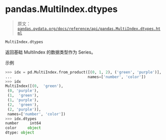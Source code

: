 # pandas.MultiIndex.dtypes

> 原文：[`pandas.pydata.org/docs/reference/api/pandas.MultiIndex.dtypes.html`](https://pandas.pydata.org/docs/reference/api/pandas.MultiIndex.dtypes.html)

```py
MultiIndex.dtypes
```

返回基础 MultiIndex 的数据类型作为 Series。

示例

```py
>>> idx = pd.MultiIndex.from_product([(0, 1, 2), ('green', 'purple')],
...                                  names=['number', 'color'])
>>> idx
MultiIndex([(0,  'green'),
 (0, 'purple'),
 (1,  'green'),
 (1, 'purple'),
 (2,  'green'),
 (2, 'purple')],
 names=['number', 'color'])
>>> idx.dtypes
number     int64
color     object
dtype: object 
```
